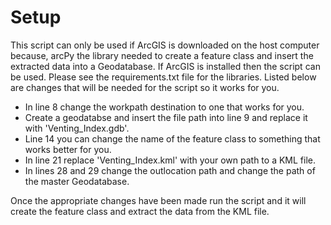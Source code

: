 # Setup
This script can only be used if ArcGIS is downloaded on the host computer
because, arcPy the library needed to create a feature class and insert
the extracted data into a Geodatabase. If ArcGIS is installed then the script
can be used. Please see the requirements.txt file for the libraries. Listed below
are changes that will be needed for the script so it works for you.

* In line 8 change the workpath destination to one that works for you.
* Create a geodatabse and insert the file path into line 9 and replace it with 'Venting_Index.gdb'.
* Line 14 you can change the name of the feature class to something that works better for you.
* In line 21 replace 'Venting_Index.kml' with your own path to a KML file.
* In lines 28 and 29 change the outlocation path and change the path of the master Geodatabase.

Once the appropriate changes have been made run the script and it will create the feature class
and extract the data from the KML file.
